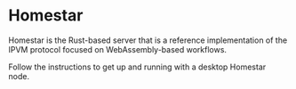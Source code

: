 # Homestar

Homestar is the Rust-based server that is a reference implementation of the IPVM protocol focused on WebAssembly-based workflows.

Follow the instructions to get up and running with a desktop Homestar node.
